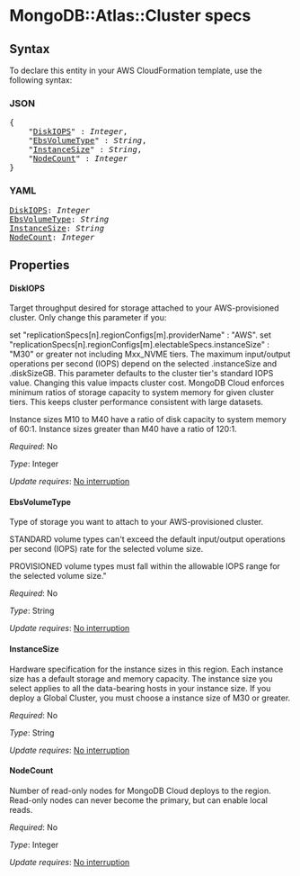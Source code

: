 # MongoDB::Atlas::Cluster specs

## Syntax

To declare this entity in your AWS CloudFormation template, use the following syntax:

### JSON

<pre>
{
    "<a href="#diskiops" title="DiskIOPS">DiskIOPS</a>" : <i>Integer</i>,
    "<a href="#ebsvolumetype" title="EbsVolumeType">EbsVolumeType</a>" : <i>String</i>,
    "<a href="#instancesize" title="InstanceSize">InstanceSize</a>" : <i>String</i>,
    "<a href="#nodecount" title="NodeCount">NodeCount</a>" : <i>Integer</i>
}
</pre>

### YAML

<pre>
<a href="#diskiops" title="DiskIOPS">DiskIOPS</a>: <i>Integer</i>
<a href="#ebsvolumetype" title="EbsVolumeType">EbsVolumeType</a>: <i>String</i>
<a href="#instancesize" title="InstanceSize">InstanceSize</a>: <i>String</i>
<a href="#nodecount" title="NodeCount">NodeCount</a>: <i>Integer</i>
</pre>

## Properties

#### DiskIOPS

Target throughput desired for storage attached to your AWS-provisioned cluster. Only change this parameter if you:

set "replicationSpecs[n].regionConfigs[m].providerName" : "AWS".
set "replicationSpecs[n].regionConfigs[m].electableSpecs.instanceSize" : "M30" or greater not including Mxx_NVME tiers.
The maximum input/output operations per second (IOPS) depend on the selected .instanceSize and .diskSizeGB. This parameter defaults to the cluster tier's standard IOPS value. Changing this value impacts cluster cost. MongoDB Cloud enforces minimum ratios of storage capacity to system memory for given cluster tiers. This keeps cluster performance consistent with large datasets.

Instance sizes M10 to M40 have a ratio of disk capacity to system memory of 60:1.
Instance sizes greater than M40 have a ratio of 120:1.

_Required_: No

_Type_: Integer

_Update requires_: [No interruption](https://docs.aws.amazon.com/AWSCloudFormation/latest/UserGuide/using-cfn-updating-stacks-update-behaviors.html#update-no-interrupt)

#### EbsVolumeType

Type of storage you want to attach to your AWS-provisioned cluster.

STANDARD volume types can't exceed the default input/output operations per second (IOPS) rate for the selected volume size.

PROVISIONED volume types must fall within the allowable IOPS range for the selected volume size."

_Required_: No

_Type_: String

_Update requires_: [No interruption](https://docs.aws.amazon.com/AWSCloudFormation/latest/UserGuide/using-cfn-updating-stacks-update-behaviors.html#update-no-interrupt)

#### InstanceSize

Hardware specification for the instance sizes in this region. Each instance size has a default storage and memory capacity. The instance size you select applies to all the data-bearing hosts in your instance size. If you deploy a Global Cluster, you must choose a instance size of M30 or greater.

_Required_: No

_Type_: String

_Update requires_: [No interruption](https://docs.aws.amazon.com/AWSCloudFormation/latest/UserGuide/using-cfn-updating-stacks-update-behaviors.html#update-no-interrupt)

#### NodeCount

Number of read-only nodes for MongoDB Cloud deploys to the region. Read-only nodes can never become the primary, but can enable local reads.

_Required_: No

_Type_: Integer

_Update requires_: [No interruption](https://docs.aws.amazon.com/AWSCloudFormation/latest/UserGuide/using-cfn-updating-stacks-update-behaviors.html#update-no-interrupt)

